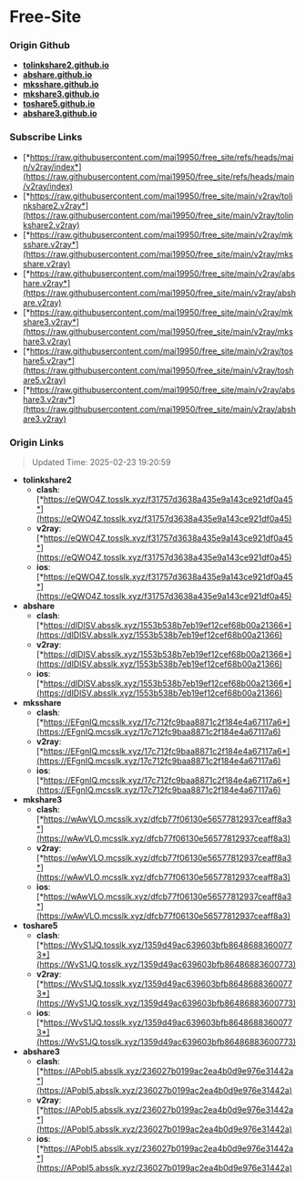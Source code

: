 # Free-Site

### Origin Github

- [**tolinkshare2.github.io**](https://github.com/tolinkshare2/tolinkshare2.github.io)
- [**abshare.github.io**](https://github.com/abshare/abshare.github.io)
- [**mksshare.github.io**](https://github.com/mksshare/mksshare.github.io)
- [**mkshare3.github.io**](https://github.com/mkshare3/mkshare3.github.io)
- [**toshare5.github.io**](https://github.com/toshare5/toshare5.github.io)
- [**abshare3.github.io**](https://github.com/abshare3/abshare3.github.io)

### Subscribe Links

- [*https://raw.githubusercontent.com/mai19950/free_site/refs/heads/main/v2ray/index*](https://raw.githubusercontent.com/mai19950/free_site/refs/heads/main/v2ray/index)
- [*https://raw.githubusercontent.com/mai19950/free_site/main/v2ray/tolinkshare2.v2ray*](https://raw.githubusercontent.com/mai19950/free_site/main/v2ray/tolinkshare2.v2ray)
- [*https://raw.githubusercontent.com/mai19950/free_site/main/v2ray/mksshare.v2ray*](https://raw.githubusercontent.com/mai19950/free_site/main/v2ray/mksshare.v2ray)
- [*https://raw.githubusercontent.com/mai19950/free_site/main/v2ray/abshare.v2ray*](https://raw.githubusercontent.com/mai19950/free_site/main/v2ray/abshare.v2ray)
- [*https://raw.githubusercontent.com/mai19950/free_site/main/v2ray/mkshare3.v2ray*](https://raw.githubusercontent.com/mai19950/free_site/main/v2ray/mkshare3.v2ray)
- [*https://raw.githubusercontent.com/mai19950/free_site/main/v2ray/toshare5.v2ray*](https://raw.githubusercontent.com/mai19950/free_site/main/v2ray/toshare5.v2ray)
- [*https://raw.githubusercontent.com/mai19950/free_site/main/v2ray/abshare3.v2ray*](https://raw.githubusercontent.com/mai19950/free_site/main/v2ray/abshare3.v2ray)

### Origin Links

> Updated Time: 2025-02-23 19:20:59

- **tolinkshare2**
  - **clash**: [*https://eQWO4Z.tosslk.xyz/f31757d3638a435e9a143ce921df0a45*](https://eQWO4Z.tosslk.xyz/f31757d3638a435e9a143ce921df0a45)
  - **v2ray**: [*https://eQWO4Z.tosslk.xyz/f31757d3638a435e9a143ce921df0a45*](https://eQWO4Z.tosslk.xyz/f31757d3638a435e9a143ce921df0a45)
  - **ios**: [*https://eQWO4Z.tosslk.xyz/f31757d3638a435e9a143ce921df0a45*](https://eQWO4Z.tosslk.xyz/f31757d3638a435e9a143ce921df0a45)
- **abshare**
  - **clash**: [*https://dIDlSV.absslk.xyz/1553b538b7eb19ef12cef68b00a21366*](https://dIDlSV.absslk.xyz/1553b538b7eb19ef12cef68b00a21366)
  - **v2ray**: [*https://dIDlSV.absslk.xyz/1553b538b7eb19ef12cef68b00a21366*](https://dIDlSV.absslk.xyz/1553b538b7eb19ef12cef68b00a21366)
  - **ios**: [*https://dIDlSV.absslk.xyz/1553b538b7eb19ef12cef68b00a21366*](https://dIDlSV.absslk.xyz/1553b538b7eb19ef12cef68b00a21366)
- **mksshare**
  - **clash**: [*https://EFgnIQ.mcsslk.xyz/17c712fc9baa8871c2f184e4a67117a6*](https://EFgnIQ.mcsslk.xyz/17c712fc9baa8871c2f184e4a67117a6)
  - **v2ray**: [*https://EFgnIQ.mcsslk.xyz/17c712fc9baa8871c2f184e4a67117a6*](https://EFgnIQ.mcsslk.xyz/17c712fc9baa8871c2f184e4a67117a6)
  - **ios**: [*https://EFgnIQ.mcsslk.xyz/17c712fc9baa8871c2f184e4a67117a6*](https://EFgnIQ.mcsslk.xyz/17c712fc9baa8871c2f184e4a67117a6)
- **mkshare3**
  - **clash**: [*https://wAwVLO.mcsslk.xyz/dfcb77f06130e56577812937ceaff8a3*](https://wAwVLO.mcsslk.xyz/dfcb77f06130e56577812937ceaff8a3)
  - **v2ray**: [*https://wAwVLO.mcsslk.xyz/dfcb77f06130e56577812937ceaff8a3*](https://wAwVLO.mcsslk.xyz/dfcb77f06130e56577812937ceaff8a3)
  - **ios**: [*https://wAwVLO.mcsslk.xyz/dfcb77f06130e56577812937ceaff8a3*](https://wAwVLO.mcsslk.xyz/dfcb77f06130e56577812937ceaff8a3)
- **toshare5**
  - **clash**: [*https://WvS1JQ.tosslk.xyz/1359d49ac639603bfb86486883600773*](https://WvS1JQ.tosslk.xyz/1359d49ac639603bfb86486883600773)
  - **v2ray**: [*https://WvS1JQ.tosslk.xyz/1359d49ac639603bfb86486883600773*](https://WvS1JQ.tosslk.xyz/1359d49ac639603bfb86486883600773)
  - **ios**: [*https://WvS1JQ.tosslk.xyz/1359d49ac639603bfb86486883600773*](https://WvS1JQ.tosslk.xyz/1359d49ac639603bfb86486883600773)
- **abshare3**
  - **clash**: [*https://APobI5.absslk.xyz/236027b0199ac2ea4b0d9e976e31442a*](https://APobI5.absslk.xyz/236027b0199ac2ea4b0d9e976e31442a)
  - **v2ray**: [*https://APobI5.absslk.xyz/236027b0199ac2ea4b0d9e976e31442a*](https://APobI5.absslk.xyz/236027b0199ac2ea4b0d9e976e31442a)
  - **ios**: [*https://APobI5.absslk.xyz/236027b0199ac2ea4b0d9e976e31442a*](https://APobI5.absslk.xyz/236027b0199ac2ea4b0d9e976e31442a)
